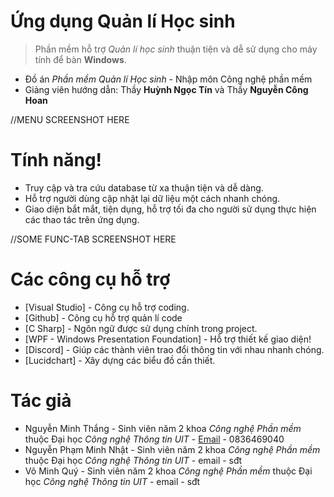 # Ứng dụng Quản lí Học sinh

> Phần mềm hỗ trợ *Quản lí học sinh* thuận tiện và dễ sử dụng cho máy tính để bàn **Windows**.

- Đồ án *Phần mềm Quản lí Học sinh* - Nhập môn Công nghệ phần mềm
- Giảng viên hướng dẫn: Thầy **Huỳnh Ngọc Tín** và Thầy **Nguyễn Công Hoan**
  
//MENU SCREENSHOT HERE

# Tính năng!

  - Truy cập và tra cứu database từ xa thuận tiện và dễ dàng.
  - Hỗ trợ người dùng cập nhật lại dữ liệu một cách nhanh chóng.
  - Giao diện bắt mắt, tiện dụng, hỗ trợ tối đa cho người sử dụng thực hiện các thao tác trên ứng dụng.

//SOME FUNC-TAB SCREENSHOT HERE

# Các công cụ hỗ trợ

* [Visual Studio] - Công cụ hỗ trợ coding.
* [Github] - Công cụ hỗ trợ quản lí code
* [C Sharp] - Ngôn ngữ được sử dụng chính trong project.
* [WPF - Windows Presentation Foundation] - Hỗ trợ thiết kế giao diện!
* [Discord] - Giúp các thành viên trao đổi thông tin với nhau nhanh chóng.
* [Lucidchart] - Xây dựng các biểu đồ cần thiết.

# Tác giả
* Nguyễn Minh Thắng - Sinh viên năm 2 khoa *Công nghệ Phần mềm* thuộc Đại học *Công nghệ Thông tin UIT* - [Email](erastnguyen@gmail.com) - 0836469040
* Nguyễn Phạm Minh Nhật - Sinh viên năm 2 khoa *Công nghệ Phần mềm* thuộc Đại học *Công nghệ Thông tin UIT* - email - sđt
* Võ Minh Quý - Sinh viên năm 2 khoa *Công nghệ Phần mềm* thuộc Đại học *Công nghệ Thông tin UIT* - email - sđt

